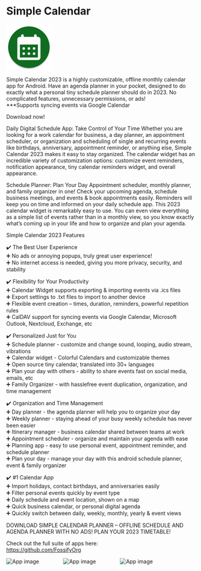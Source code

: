 # Simple Calendar
<img alt="Logo" src="graphics/icon.webp" width="120" />

Simple Calendar 2023 is a highly customizable, offline monthly calendar app for Android. Have an agenda planner in your pocket, designed to do exactly what a personal tiny schedule planner should do in 2023. No complicated features, unnecessary permissions, or ads!  
***Supports syncing events via Google Calendar

Download now!

Daily Digital Schedule App: Take Control of Your Time
Whether you are looking for a work calendar for business, a day planner, an appointment scheduler, or organization and scheduling of single and recurring events like birthdays, anniversary, appointment reminder, or anything else, Simple Calendar 2023 makes it easy to stay organized. The calendar widget has an incredible variety of customization options: customize event reminders, notification appearance, tiny calendar reminders widget, and overall appearance.

Schedule Planner: Plan Your Day
Appointment scheduler, monthly planner, and family organizer in one! Check your upcoming agenda, schedule business meetings, and events & book appointments easily. Reminders will keep you on time and informed on your daily schedule app. This 2023 calendar widget is remarkably easy to use. You can even view everything as a simple list of events rather than in a monthly view, so you know exactly what’s coming up in your life and how to organize and plan your agenda. 

Simple Calendar 2023 Features

✔️ The Best User Experience  
➕ No ads or annoying popups, truly great user experience!  
➕ No internet access is needed, giving you more privacy, security, and stability

✔️ Flexibility for Your Productivity  
➕ Calendar Widget supports exporting & importing events via .ics files  
➕ Export settings to .txt files to import to another device  
➕ Flexible event creation – times, duration, reminders, powerful repetition rules  
➕ CalDAV support for syncing events via Google Calendar, Microsoft Outlook, Nextcloud, Exchange, etc

✔️ Personalized Just for You  
➕ Schedule planner - customize and change sound, looping, audio stream, vibrations  
➕ Calendar widget - Colorful Calendars and customizable themes  
➕ Open source tiny calendar, translated into 30+ languages  
➕ Plan your day with others - ability to share events fast on social media, emails, etc  
➕ Family Organizer - with hasslefree event duplication, organization, and time management

✔️ Organization and Time Management  
➕ Day planner - the agenda planner will help you to organize your day  
➕ Weekly planner - staying ahead of your busy weekly schedule has never been easier  
➕ Itinerary manager - business calendar shared between teams at work  
➕ Appointment scheduler - organize and maintain your agenda with ease  
➕ Planning app - easy to use personal event, appointment reminder, and schedule planner  
➕ Plan your day - manage your day with this android schedule planner, event & family organizer

✔️ #1 Calendar App  
➕ Import holidays, contact birthdays, and anniversaries easily  
➕ Filter personal events quickly by event type  
➕ Daily schedule and event location, shown on a map  
➕ Quick business calendar, or personal digital agenda  
➕ Quickly switch between daily, weekly, monthly, yearly & event views

DOWNLOAD SIMPLE CALENDAR PLANNER – OFFLINE SCHEDULE AND AGENDA PLANNER WITH NO ADS! PLAN YOUR 2023 TIMETABLE!

Check out the full suite of apps here:  
https://github.com/FossifyOrg

<div style="display:flex;">
<img alt="App image" src="fastlane/metadata/android/en-US/images/phoneScreenshots/1_en-US.jpeg" width="30%">
<img alt="App image" src="fastlane/metadata/android/en-US/images/phoneScreenshots/2_en-US.jpeg" width="30%">
<img alt="App image" src="fastlane/metadata/android/en-US/images/phoneScreenshots/4_en-US.jpeg" width="30%">
</div>
